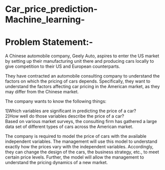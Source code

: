 # Car_price_prediction-Machine_learning-

# Problem Statement:-
A Chinese automobile company, Geely Auto, aspires to enter the US market by setting up their manufacturing unit there and producing cars locally to give competition to their US and European counterparts. 

 

They have contracted an automobile consulting company to understand the factors on which the pricing of cars depends. Specifically, they want to understand the factors affecting car pricing in the American market, as they may differ from the Chinese market. 

The company wants to know the following things:

1]Which variables are significant in predicting the price of a car?  <br />
2]How well do those variables describe the price of a car?  <br />
Based on various market surveys, the consulting firm has gathered a large data set of different types of cars across the American market.  <br />

The company is required to model the price of cars with the available independent variables. The management will use this model to understand exactly how the prices vary with the independent variables. Accordingly, they can change the design of the cars, the business strategy, etc., to meet certain price levels. Further, the model will allow the management to understand the pricing dynamics of a new market.



